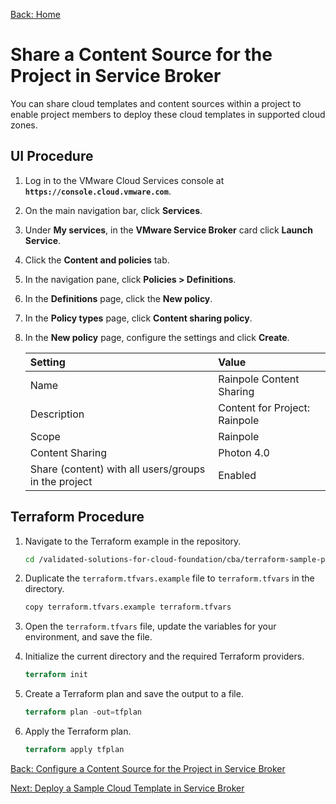[Back: Home](README.md)

# Share a Content Source for the Project in Service Broker

You can share cloud templates and content sources within a project to enable project members to deploy these cloud templates in supported cloud zones.

## UI Procedure

1. Log in to the VMware Cloud Services console at **`https://console.cloud.vmware.com`**.

2. On the main navigation bar, click **Services**.

3. Under **My services**, in the **VMware Service Broker** card click **Launch Service**.

4. Click the **Content and policies** tab.

5. In the navigation pane, click **Policies > Definitions**.

6. In the **Definitions** page, click the **New policy**.

7. In the **Policy types** page, click **Content sharing policy**.

8. In the  **New policy** page, configure the settings and click **Create**.

    | **Setting**                                          | **Value**                     |
    | :-                                                   | :-                            |
    | Name                                                 | Rainpole Content Sharing      |
    | Description                                          | Content for Project: Rainpole |
    | Scope                                                | Rainpole                      |
    | Content Sharing                                      | Photon 4.0                    |
    | Share (content) with all users/groups in the project | Enabled                       |

## Terraform Procedure

1. Navigate to the Terraform example in the repository.

    ```bash
    cd /validated-solutions-for-cloud-foundation/cba/terraform-sample-project/13-cloud-assembly-content-sharing
    ```

2. Duplicate the `terraform.tfvars.example` file to `terraform.tfvars` in the directory.

    ```bash
    copy terraform.tfvars.example terraform.tfvars
    ```

3. Open the `terraform.tfvars` file, update the variables for your environment, and save the file.

4. Initialize the current directory and the required Terraform providers.

    ```terraform
    terraform init
    ```

5. Create a Terraform plan and save the output to a file.

    ```terraform
    terraform plan -out=tfplan
    ```

6. Apply the Terraform plan.

    ```terraform
    terraform apply tfplan
    ```

[Back: Configure a Content Source for the Project in Service Broker](12-configure-content-source.md)

[Next: Deploy a Sample Cloud Template in Service Broker](14-deploy-cloud-template.md)
